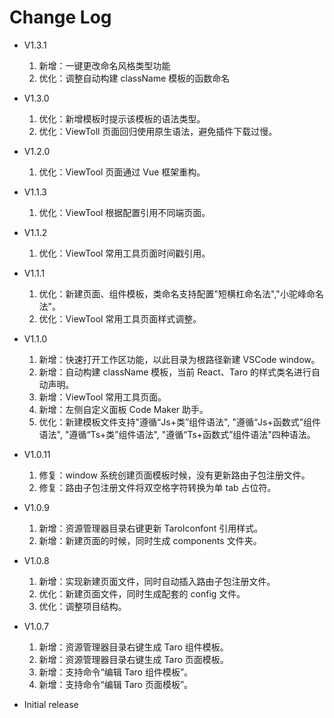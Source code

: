 # Change Log

- V1.3.1

  1. 新增：一键更改命名风格类型功能
  2. 优化：调整自动构建 className 模板的函数命名

- V1.3.0

  1. 优化：新增模板时提示该模板的语法类型。
  2. 优化：ViewToll 页面回归使用原生语法，避免插件下载过慢。

- V1.2.0

  1. 优化：ViewTool 页面通过 Vue 框架重构。

- V1.1.3

  1. 优化：ViewTool 根据配置引用不同端页面。

- V1.1.2

  1. 优化：ViewTool 常用工具页面时间戳引用。

- V1.1.1

  1. 优化：新建页面、组件模板，类命名支持配置"短横杠命名法","小驼峰命名法"。
  2. 优化：ViewTool 常用工具页面样式调整。

- V1.1.0

  1. 新增：快速打开工作区功能，以此目录为根路径新建 VSCode window。
  2. 新增：自动构建 className 模板，当前 React、Taro 的样式类名进行自动声明。
  3. 新增：ViewTool 常用工具页面。
  4. 新增：左侧自定义面板 Code Maker 助手。
  5. 优化：新建模板文件支持"遵循“Js+类”组件语法", "遵循“Js+函数式”组件语法", "遵循“Ts+类”组件语法", "遵循“Ts+函数式”组件语法"四种语法。

- V1.0.11

  1. 修复：window 系统创建页面模板时候，没有更新路由子包注册文件。
  2. 修复：路由子包注册文件将双空格字符转换为单 tab 占位符。

- V1.0.9

  1. 新增：资源管理器目录右键更新 TaroIconfont 引用样式。
  2. 新增：新建页面的时候，同时生成 components 文件夹。

- V1.0.8

  1. 新增：实现新建页面文件，同时自动插入路由子包注册文件。
  2. 优化：新建页面文件，同时生成配套的 config 文件。
  3. 优化：调整项目结构。

- V1.0.7

  1.  新增：资源管理器目录右键生成 Taro 组件模板。
  2.  新增：资源管理器目录右键生成 Taro 页面模板。
  3.  新增：支持命令“编辑 Taro 组件模板”。
  4.  新增：支持命令“编辑 Taro 页面模板”。

- Initial release
